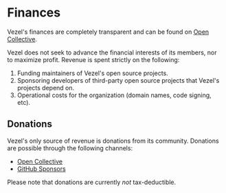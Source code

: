 # Finances

Vezel's finances are completely transparent and can be found on
[Open Collective](https://opencollective.com/vezel).

Vezel does not seek to advance the financial interests of its members, nor to
maximize profit. Revenue is spent strictly on the following:

1. Funding maintainers of Vezel's open source projects.
2. Sponsoring developers of third-party open source projects that Vezel's
   projects depend on.
4. Operational costs for the organization (domain names, code signing, etc).

## Donations

Vezel's only source of revenue is donations from its community. Donations are
possible through the following channels:

* [Open Collective](https://opencollective.com/vezel)
* [GitHub Sponsors](https://github.com/sponsors/vezel-dev)

Please note that donations are currently *not* tax-deductible.

